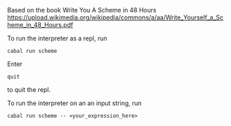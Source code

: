 
Based on the book Write You A Scheme in 48 Hours
https://upload.wikimedia.org/wikipedia/commons/a/aa/Write_Yourself_a_Scheme_in_48_Hours.pdf

To run the interpreter as a repl, run

```cabal run scheme```

Enter

```quit```

to quit the repl.


To run the interpreter on an an input string, run

```cabal run scheme -- <your_expression_here>```
